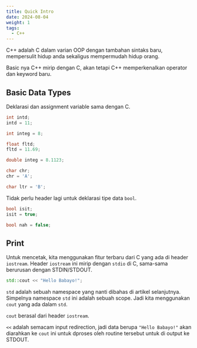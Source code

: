```yaml
---
title: Quick Intro
date: 2024-08-04
weight: 1
tags:
  - C++
---
```


C++ adalah C dalam varian OOP dengan tambahan sintaks baru, mempersulit hidup anda sekaligus mempermudah hidup orang.

Basic nya C++ mirip dengan C, akan tetapi C++ memperkenalkan operator dan keyword baru.

## Basic Data Types

Deklarasi dan assignment variable sama dengan C.

```cpp
int intd;
intd = 11;

int integ = 8;
```

```cpp
float fltd;
fltd = 11.69;

double integ = 8.1123;
```

```cpp
char chr;
chr = 'A';

char ltr = 'B';
```

Tidak perlu header lagi untuk deklarasi tipe data `bool`.

```cpp
bool isit;
isit = true;

bool nah = false;
```

## Print

Untuk mencetak, kita menggunakan fitur terbaru dari C yang ada di header `iostream`. Header `iostream` ini mirip dengan `stdio` di C, sama-sama berurusan dengan STDIN/STDOUT.

```cpp
std::cout << "Hello Babayo!";
```

`std` adalah sebuah namespace yang nanti dibahas di artikel selanjutnya. Simpelnya namespace `std` ini adalah sebuah scope. Jadi kita menggunakan `cout` yang ada dalam `std`.

`cout` berasal dari header `iostream`.

`<<` adalah semacam input redirection, jadi data berupa `"Hello Babayo!"` akan diarahkan ke `cout` ini untuk dproses oleh routine tersebut untuk di output ke STDOUT.